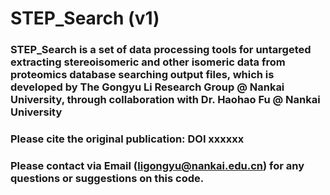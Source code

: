 # STEP_Search (v1)

### STEP_Search is a set of data processing tools for untargeted extracting stereoisomeric and other isomeric data from proteomics database searching output files, which is developed by The Gongyu Li Research Group @ Nankai University, through collaboration with Dr. Haohao Fu @ Nankai University

### Please cite the original publication: DOI xxxxxx

### Please contact via Email (ligongyu@nankai.edu.cn) for any questions or suggestions on this code.

